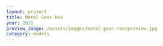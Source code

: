 ```yaml
---
layout: project
title: Metal Gear Rex
year: 2011
preview_image: /assets/images/metal-gear-rex/preview.jpg
category: models
---
```


